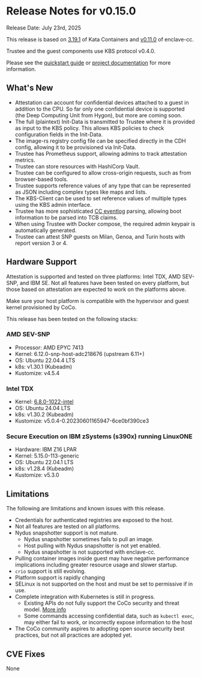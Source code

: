 # Release Notes for v0.15.0

Release Date: July 23rd, 2025

This release is based on [3.19.1](https://github.com/kata-containers/kata-containers/releases/tag/3.19.1) of Kata Containers
and [v0.11.0](https://github.com/confidential-containers/enclave-cc/releases/tag/v0.11.0) of enclave-cc.

Trustee and the guest components use KBS protocol v0.4.0.

Please see the [quickstart guide](https://confidentialcontainers.org/docs/getting-started/) or [project documentation](https://confidentialcontainers.org/docs) for more information.


## What's New

* Attestation can account for confidential devices attached to a guest in addition to the CPU.
  So far only one confidential device is supported (the Deep Computing Unit from Hygon),
  but more are coming soon.
* The full (plaintext) Init-Data is transmitted to Trustee where it is provided as input
  to the KBS policy. This allows KBS policies to check configuration fields in the Init-Data.
* The image-rs registry config file can be specified directly in the CDH config, allowing it
  to be provisioned via Init-Data.
* Trustee has Prometheus support, allowing admins to track attestation metrics. 
* Trustee can store resources with HashiCorp Vault.
* Trustee can be configured to allow cross-origin requests, such as from browser-based tools.
* Trustee supports reference values of any type that can be represented as JSON including
  complex types like maps and lists.
* The KBS-Client can be used to set reference values of multiple types using the KBS admin
  interface.
* Trustee has more sophisticated [CC eventlog](https://uefi.org/specs/UEFI/2.11/38_Confidential_Computing.html#virtual-platform-cc-event-log) parsing, allowing boot information to be parsed into TCB claims.
* When using Trustee with Docker compose, the required admin keypair is automatically generated. 
* Trustee can attest SNP guests on Milan, Genoa, and Turin hosts with report version 3 or 4.

## Hardware Support

Attestation is supported and tested on three platforms: Intel TDX, AMD SEV-SNP, and IBM SE.
Not all features have been tested on every platform, but those based on attestation
are expected to work on the platforms above.

Make sure your host platform is compatible with the hypervisor and guest kernel
provisioned by CoCo.

This release has been tested on the following stacks:

### AMD SEV-SNP

* Processor: AMD EPYC 7413
* Kernel: 6.12.0-snp-host-adc218676 (upstream 6.11+) 
* OS: Ubuntu 22.04.4 LTS
* k8s: v1.30.1 (Kubeadm)
* Kustomize: v4.5.4

### Intel TDX

* Kernel: [6.8.0-1022-intel](https://git.launchpad.net/~kobuk-team/ubuntu/+source/linux-intel/tree/?h=noble-main-next)
* OS: Ubuntu 24.04 LTS
* k8s: v1.30.2 (Kubeadm)
* Kustomize: v5.0.4-0.20230601165947-6ce0bf390ce3

### Secure Execution on IBM zSystems (s390x) running LinuxONE

* Hardware: IBM Z16 LPAR
* Kernel: 5.15.0-113-generic
* OS: Ubuntu 22.04.1 LTS
* k8s: v1.28.4 (Kubeadm)
* Kustomize: v5.3.0

## Limitations

The following are limitations and known issues with this release.

* Credentials for authenticated registries are exposed to the host.
* Not all features are tested on all platforms.
* Nydus snapshotter support is not mature.
  * Nydus snapshotter sometimes fails to pull an image.
  * Host pulling with Nydus snapshotter is not yet enabled.
  * Nydus snapshotter is not supported with enclave-cc.
* Pulling container images inside guest may have negative performance implications including greater resource usage and slower startup.
* `crio` support is still evolving.
* Platform support is rapidly changing
* SELinux is not supported on the host and must be set to permissive if in use.
* Complete integration with Kubernetes is still in progress.
  * Existing APIs do not fully support the CoCo security and threat model. [More info](https://github.com/confidential-containers/confidential-containers/issues/53)
  * Some commands accessing confidential data, such as `kubectl exec`, may either fail to work, or incorrectly expose information to the host
* The CoCo community aspires to adopting open source security best practices, but not all practices are adopted yet.

## CVE Fixes

None
